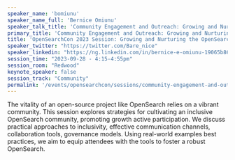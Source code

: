 ```yaml
---
speaker_name: 'bomiunu'
speaker_name_full: 'Bernice Omiunu'
speaker_talk_title: 'Community Engagement and Outreach: Growing and Nurturing the OpenSearch Community'
primary_title: 'Community Engagement and Outreach: Growing and Nurturing the OpenSearch Community'
title: 'OpenSearchCon 2023 Session: Growing and Nurturing the OpenSearch Community'
speaker_twitter: "https://twitter.com/Bare_nice"
speaker_linkedin: "https://ng.linkedin.com/in/bernice-e-omiunu-19065b86"
session_time: "2023-09-28 - 4:15-4:55pm"
session_room: "Redwood"
keynote_speaker: false
session_track: "Community"
permalink: '/events/opensearchcon/sessions/community-engagement-and-outreach-growing-and-nurturing-the-opensearch-community.html'
---
```


The vitality of an open-source project like OpenSearch relies on a vibrant community. This session explores strategies for cultivating an inclusive OpenSearch community, promoting growth active participation. We discuss practical approaches to inclusivity, effective communication channels, collaboration tools, governance models. Using real-world examples best practices, we aim to equip attendees with the tools to foster a robust OpenSearch.
